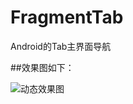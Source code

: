 # FragmentTab
Android的Tab主界面导航


##效果图如下：


![动态效果图](https://github.com/MishuaiNiou/FragmentTab/tree/master/gifs/FragmentTab.gif)
